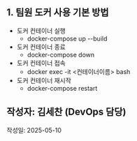 ## 1. 팀원 도커 사용 기본 방법

- 도커 컨테이너 실행
    - docker-compose up --build
- 도커 컨테이너 종료
    - docker-compose down
- 도커 컨테이너 접속
    - docker exec -it <컨테이너이름> bash
- 도커 컨테이너 재시작
    - docker-compose restart



## 작성자: 김세찬 (DevOps 담당)
작성일: 2025-05-10